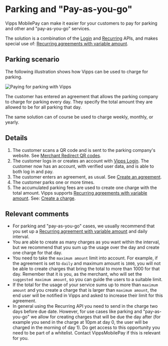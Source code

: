 <!-- START_METADATA
---
title: Parking and "Pay-as-you-go"
sidebar_label: Parking and "Pay-as-you-go"
sidebar_position: 30
pagination_next: null
pagination_prev: null
---
END_METADATA -->

# Parking and "Pay-as-you-go"

Vipps MobilePay can make it easier for your customers to pay for parking and other and "pay-as-you-go" services.

The solution is a combination of the
[Login](https://developer.vippsmobilepay.com/docs/APIs/login-api) and
[Recurring](https://developer.vippsmobilepay.com/docs/APIs/recurring-api) APIs,
and makes special use of:
[Recurring agreements with variable amount](https://developer.vippsmobilepay.com/docs/APIs/recurring-api/vipps-recurring-api#recurring-agreements-with-variable-amount).

## Parking scenario

The following illustration shows how Vipps can be used to charge for parking.

![Paying for parking with Vipps](parking-recurring-flow.png)

The customer has entered an agreement that allows the parking company to charge for
parking every day. They specify the total amount they are allowed to be for all parking that day.

The same solution can of course be used to charge weekly, monthly, or yearly.

## Details

1. The customer scans a QR code and is sent to the parking company's website.
   See [Merchant Redirect QR codes](https://developer.vippsmobilepay.com/docs/APIs/qr-api/vipps-qr-api#merchant-redirect-qr-codes).
2. The customer logs in or creates an account with
   [Vipps Login](https://developer.vippsmobilepay.com/docs/APIs/login-api/how-it-works/vipps-login-api-howitworks).
   The customer now has an account, with verified user data, and is able to both log in and pay.
3. The customer enters an agreement, as usual. See
   [Create an agreement](https://developer.vippsmobilepay.com/docs/APIs/recurring-api/vipps-recurring-api#create-an-agreement).
4. The customer parks one or more times.
5. The accumulated parking fees are used to create one charge with the total amount.
   Vipps supports
   [Recurring agreements with variable amount](https://developer.vippsmobilepay.com/docs/APIs/recurring-api/vipps-recurring-api#recurring-agreements-with-variable-amount).
   See:
   [Create a charge](https://developer.vippsmobilepay.com/docs/APIs/recurring-api/vipps-recurring-api#create-a-charge).

## Relevant comments

* For parking and "pay-as-you-go" cases, we usually recommend that you set up a
[Recurring agreement with variable amount](https://developer.vippsmobilepay.com/docs/APIs/recurring-api/vipps-recurring-api#recurring-agreements-with-variable-amount)
and daily interval.
* You are able to create as many charges as you want within the interval, but we recommend that you sum up the usage over the day and create one charge for that day.
* You need to take the `maximum amount` limit into account. For example, if the agreement is set to `daily` and maximum amount is `1000`, you will not be able to create charges that bring the total to more than 1000 for that day. Remember that it is you, as the merchant, who will set the `suggested maximum amount`, so you can guide the users to a suitable limit.
* If the total for the usage of your service sums up to more than `maximum amount` and you create a charge that is larger than `maximum amount`, the end user will be notified in Vipps and asked to increase their limit for this agreement.
* In general using the Recurring API you need to send in the charge two days before due date. However, for use cases like parking and "pay-as-you-go" we allow for creating charges that will be due the day after (for example you send in the charge at 10pm at day 0, the user will be charged in the morning of day 1). Do get access to this opportunity you need to be part of a whitelist. Contact VippsMobilePay if this is relevant for you.
